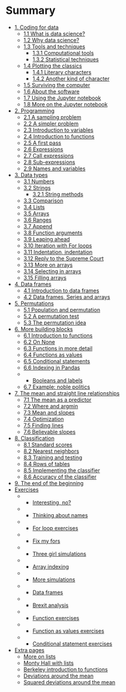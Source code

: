 # Summary

* [1. Coding for data](notebooks/01/intro.md)
  * [1.1 What is data science?](notebooks/01/what-is-data-science.md)
  * [1.2 Why data science?](notebooks/01/why-data-science.md)
  * [1.3 Tools and techniques](notebooks/01/tools_techniques.md)
    * [1.3.1 Computational tools](notebooks/01/computational-tools.md)
    * [1.3.2 Statistical techniques](notebooks/01/statistical-techniques.md)
  * [1.4 Plotting the classics](notebooks/01/Plotting_the_Classics.ipynb)
    * [1.4.1 Literary characters](notebooks/01/Literary_Characters.ipynb)
    * [1.4.2 Another kind of character](notebooks/01/Another_Kind_Of_Character.ipynb)
  * [1.5 Surviving the computer](notebooks/01/surviving_computers.md)
  * [1.6 About the software](notebooks/01/the_software.md)
  * [1.7 Using the Jupyter notebook](notebooks/01/using_jupyter.ipynb)
  * [1.8 More on the Jupyter notebook](notebooks/01/more_on_jupyter.ipynb)
* [2. Programming](notebooks/02/to_code.md)
  * [2.1 A sampling problem](notebooks/02/sampling_problem.md)
  * [2.2 A simpler problem](notebooks/02/three_girls.ipynb)
  * [2.3 Introduction to variables](notebooks/02/variables_intro.ipynb)
  * [2.4 Introduction to functions](notebooks/02/functions.ipynb)
  * [2.5 A first pass](notebooks/02/first_pass_three_girls.ipynb)
  * [2.6 Expressions](notebooks/02/Expressions.ipynb)
  * [2.7 Call expressions](notebooks/02/Calls.ipynb)
  * [2.8 Sub-expressions](notebooks/02/sub_expressions.ipynb)
  * [2.9 Names and variables](notebooks/02/Names.ipynb)
* [3. Data types](notebooks/03/data_types.ipynb)
  * [3.1 Numbers](notebooks/03/Numbers.ipynb)
  * [3.2 Strings](notebooks/03/Strings.ipynb)
    * [3.2.1 String methods](notebooks/03/String_Methods.ipynb)
  * [3.3 Comparison](notebooks/03/Comparison.ipynb)
  * [3.4 Lists](notebooks/03/lists.ipynb)
  * [3.5 Arrays](notebooks/03/Arrays.ipynb)
  * [3.6 Ranges](notebooks/03/Ranges.ipynb)
  * [3.7 Append](notebooks/03/numpy_append.ipynb)
  * [3.8 Function arguments](notebooks/03/function_arguments.ipynb)
  * [3.9 Leaping ahead](notebooks/03/leaping_ahead.ipynb)
  * [3.10 Iteration with For loops](notebooks/03/iteration.ipynb)
  * [3.11 Indentation, indentation](notebooks/03/indentation.ipynb)
  * [3.12 Reply to the Supreme Court](notebooks/03/reply_supreme.ipynb)
  * [3.13 More on arrays](notebooks/03/More_on_Arrays.ipynb)
  * [3.14 Selecting in arrays](notebooks/03/array_indexing.ipynb)
  * [3.15 Filling arrays](notebooks/03/filling_arrays.ipynb)
* [4. Data frames](notebooks/04/data_frames.md)
  * [4.1 Introduction to data frames](notebooks/04/data_frame_intro.ipynb)
  * [4.2 Data frames, Series and arrays](notebooks/04/df_series_arrays.ipynb)
* [5. Permutations](notebooks/05/permutation.md)
  * [5.1 Population and permutation](notebooks/05/population_permutation.ipynb)
  * [5.2 A permutation test](notebooks/05/brexit_ages.ipynb)
  * [5.3 The permutation idea](notebooks/05/permutation_idea.ipynb)
* [6. More building blocks](notebooks/07/more_building_blocks.md)
  * [6.1 Introduction to functions](notebooks/07/introducing_functions.ipynb)
  * [6.2 On None](notebooks/07/none.ipynb)
  * [6.3 Functions in more detail](notebooks/07/functions.ipynb)
  * [6.4 Functions as values](notebooks/07/functions_as_values.ipynb)
  * [6.5 Conditional statements](notebooks/07/conditional_statements.ipynb)
  * [6.6 Indexing in Pandas](notebooks/07/pandas_indexing.ipynb)
  * - [Booleans and labels](notebooks/07/booleans_and_labels.ipynb)
  * [6.7 Example: noble politics](notebooks/07/noble_politics.ipynb)
* [7. The mean and straight line relationships](notebooks/08/mean.md)
  * [7.1 The mean as a predictor](notebooks/08/mean_meaning.ipynb)
  * [7.2 Where and argmin](notebooks/08/where_and_argmin.ipynb)
  * [7.3 Mean and slopes](notebooks/08/mean_and_slopes.ipynb)
  * [7.4 Optimization](notebooks/08/optimization.ipynb)
  * [7.5 Finding lines](notebooks/08/finding_lines.ipynb)
  * [7.6 Believable slopes](notebooks/08/inference_on_slopes.ipynb)
* [8. Classification](notebooks/09/classification.md)
  * [8.1 Standard scores](notebooks/09/standard_scores.ipynb)
  * [8.2 Nearest neighbors](notebooks/09/Nearest_Neighbors.ipynb)
  * [8.3 Training and testing](notebooks/09/Training_and_Testing.ipynb)
  * [8.4 Rows of tables](notebooks/09/Rows_of_Tables.ipynb)
  * [8.5 Implementing the classifier](notebooks/09/Implementing_the_Classifier.ipynb)
  * [8.6 Accuracy of the classifier](notebooks/09/Accuracy_of_the_Classifier.ipynb)
* [9. The end of the beginning](notebooks/10/end_of_beginning.md)
* [Exercises](notebooks/exercises/exercises.md)
  * - [Interesting, no?](notebooks/exercises/interesting.ipynb)
  * - [Thinking about names](exercises/names.md)
  * - [For loop exercises](notebooks/exercises/for_loops.ipynb)
  * - [Fix my fors](notebooks/exercises/fix_my_fors.ipynb)
  * - [Three girl simulations](notebooks/exercises/three_girl_simulations.ipynb)
  * - [Array indexing](notebooks/exercises/array_indexing.ipynb)
  * - [More simulations](notebooks/exercises/simulation.ipynb)
  * - [Data frames](notebooks/exercises/df_exercises.ipynb)
  * - [Brexit analysis](notebooks/exercises/brexit_analysis.ipynb)
  * - [Function exercises](notebooks/exercises/function_exercises.ipynb)
  * - [Function as values exercises](notebooks/exercises/functions_values_exercises.ipynb)
  * - [Conditional statement exercises](notebooks/exercises/conditional_statements_exercises.ipynb)
* [Extra pages](notebooks/extra/extra.md)
  * [More on lists](notebooks/extra/more_on_lists.ipynb)
  * [Monty Hall with lists](notebooks/extra/monty_hall_lists.ipynb)
  * [Berkeley introduction to functions](notebooks/extra/data8_functions.ipynb)
  * [Deviations around the mean](notebooks/extra/mean_deviations.md)
  * [Squared deviations around the mean](notebooks/extra/mean_sq_deviations.md)
